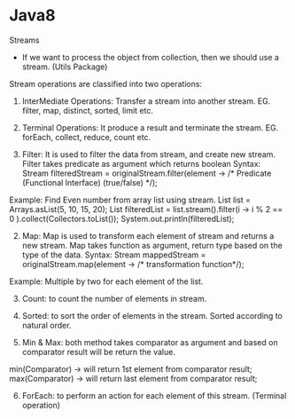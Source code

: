 # Java8

Streams

* If we want to process the object from collection, then we should use a stream. (Utils Package)

Stream operations are classified into two operations:

1. InterMediate Operations: Transfer a stream into another stream.
EG. filter, map, distinct, sorted, limit etc.

2. Terminal Operations: It produce a result and terminate the stream.
EG. forEach, collect, reduce, count etc.

1. Filter: It is used to filter the data from stream, and create new stream. Filter takes predicate as argument which returns boolean 
Syntax: Stream filteredStream = originalStream.filter(element -> /* Predicate (Functional Interface) (true/false) */);

Example: Find Even number from array list using stream.
List<Integer> list = Arrays.asList(5, 10, 15, 20);
List<Integer> filteredList = list.stream().filter(i -> i % 2 == 0 ).collect(Collectors.toList());
System.out.println(filteredList);


2. Map: Map is used to transform each element of stream and returns a new stream. Map takes function as argument, return type based on the type of the data. 
Syntax: Stream mappedStream = originalStream.map(element -> /* transformation function*/);

Example: Multiple by two for each element of the list.

3. Count: to count the number of elements in stream. 


4. Sorted:  to sort the order of elements in the stream. Sorted according to natural order.

5. Min & Max: both method takes comparator as argument and based on comparator result will be return the value.

min(Comparator) -> will return 1st element from comparator result;
max(Comparator) -> will return last element from comparator result;

6. ForEach: to perform an action  for each element of this stream. (Terminal operation)

